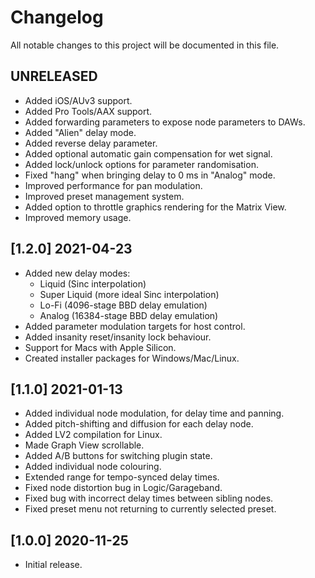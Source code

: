 # Changelog

All notable changes to this project will be documented in this file.

## UNRELEASED
- Added iOS/AUv3 support.
- Added Pro Tools/AAX support.
- Added forwarding parameters to expose node parameters to DAWs.
- Added "Alien" delay mode.
- Added reverse delay parameter.
- Added optional automatic gain compensation for wet signal.
- Added lock/unlock options for parameter randomisation.
- Fixed "hang" when bringing delay to 0 ms in "Analog" mode.
- Improved performance for pan modulation.
- Improved preset management system.
- Added option to throttle graphics rendering for the Matrix View.
- Improved memory usage.

## [1.2.0] 2021-04-23
- Added new delay modes:
  - Liquid (Sinc interpolation)
  - Super Liquid (more ideal Sinc interpolation)
  - Lo-Fi (4096-stage BBD delay emulation)
  - Analog (16384-stage BBD delay emulation)
- Added parameter modulation targets for host control.
- Added insanity reset/insanity lock behaviour.
- Support for Macs with Apple Silicon.
- Created installer packages for Windows/Mac/Linux.

## [1.1.0] 2021-01-13
- Added individual node modulation, for delay time and panning.
- Added pitch-shifting and diffusion for each delay node.
- Added LV2 compilation for Linux.
- Made Graph View scrollable.
- Added A/B buttons for switching plugin state.
- Added individual node colouring.
- Extended range for tempo-synced delay times.
- Fixed node distortion bug in Logic/Garageband.
- Fixed bug with incorrect delay times between sibling nodes.
- Fixed preset menu not returning to currently selected preset.

## [1.0.0] 2020-11-25
- Initial release.
